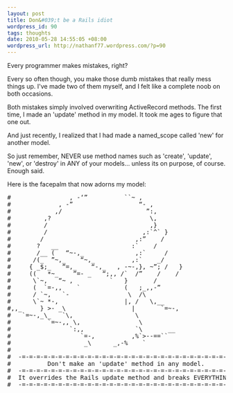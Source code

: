 ```yaml
--- 
layout: post
title: Don&#039;t be a Rails idiot
wordpress_id: 90
tags: thoughts
date: 2010-05-28 14:55:05 +08:00
wordpress_url: http://nathanf77.wordpress.com/?p=90
---
```

Every programmer makes mistakes, right?

Every so often though, you make those dumb mistakes that really mess things up. I've made two of them myself, and I felt like a complete noob on both occasions.

Both mistakes simply involved overwriting ActiveRecord methods. The first time, I made an 'update' method in my model. It took me ages to figure that one out.

And just recently, I realized that I had made a named_scope called 'new' for another model.

So just remember, NEVER use method names such as 'create', 'update', 'new', or 'destroy' in ANY of your models... unless its on purpose, of course. Enough said.

Here is the facepalm that now adorns my model:
<pre>#                , -‘”          ``~ ,
#             , -”                  “- ,
#            ,/                       ”:,
#         ,?                           \,
#         /                            ,}
#         /                          ,:`^` }
#        /                         ,:”    /
#       ?   __                    :`    /
#       /__ (   “~-,_              ,:`     /
#      /(_  ”~,_    “~,_          ,:`    _/
#     { _$;_   ”=,_    “-,_   , -~-,}, ~”; /   }
#     ((   *~_    ”=- _   “;,, /`  /”    /    /
#      \`~,   “~ ,          `   }       /
#      (  `=-,,    `            (   ;_,,-”
#      / `~,   `-                \  /\
#      \`~ *-,                  |, /   \,__
#,,_     } &gt;- _\                  |       `=~-,
#   `=~-,_\_   `\,                 \
#          `=~-,, \,                \
#                `:,,              `\       __
#                   `=-,          ,%`&gt;--==``
#                    _\      _,-%    `
#
#  -=-=-=-=-=-=-=-=-=-=-=-=-=-=-=-=-=-=-=-=-=-=-=-=-=-=-=-=-=-=
#          Don't make an 'update' method in any model.
#  -=-=-=-=-=-=-=-=-=-=-=-=-=-=-=-=-=-=-=-=-=-=-=-=-=-=-=-=-=-=
#  It overrides the Rails update method and breaks EVERYTHING.
#  -=-=-=-=-=-=-=-=-=-=-=-=-=-=-=-=-=-=-=-=-=-=-=-=-=-=-=-=-=-=</pre>
